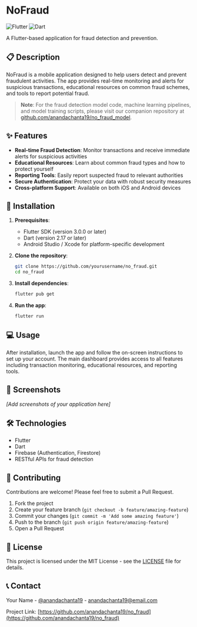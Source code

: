 # NoFraud

![Flutter](https://img.shields.io/badge/Flutter-%2302569B.svg?style=for-the-badge&logo=Flutter&logoColor=white)
![Dart](https://img.shields.io/badge/dart-%230175C2.svg?style=for-the-badge&logo=dart&logoColor=white)

A Flutter-based application for fraud detection and prevention.

## 📋 Description

NoFraud is a mobile application designed to help users detect and prevent fraudulent activities. The app provides real-time monitoring and alerts for suspicious transactions, educational resources on common fraud schemes, and tools to report potential fraud.

> **Note**: For the fraud detection model code, machine learning pipelines, and model training scripts, please visit our companion repository at [github.com/anandachanta19/no_fraud_model](https://github.com/anandachanta19/no_fraud_model).

## ✨ Features

- **Real-time Fraud Detection**: Monitor transactions and receive immediate alerts for suspicious activities
- **Educational Resources**: Learn about common fraud types and how to protect yourself
- **Reporting Tools**: Easily report suspected fraud to relevant authorities
- **Secure Authentication**: Protect your data with robust security measures
- **Cross-platform Support**: Available on both iOS and Android devices

## 🚀 Installation

1. **Prerequisites**:
   - Flutter SDK (version 3.0.0 or later)
   - Dart (version 2.17 or later)
   - Android Studio / Xcode for platform-specific development

2. **Clone the repository**:
   ```bash
   git clone https://github.com/yourusername/no_fraud.git
   cd no_fraud
   ```

3. **Install dependencies**:
   ```bash
   flutter pub get
   ```

4. **Run the app**:
   ```bash
   flutter run
   ```

## 💻 Usage

After installation, launch the app and follow the on-screen instructions to set up your account. The main dashboard provides access to all features including transaction monitoring, educational resources, and reporting tools.

## 📱 Screenshots

*[Add screenshots of your application here]*

## 🛠️ Technologies

- Flutter
- Dart
- Firebase (Authentication, Firestore)
- RESTful APIs for fraud detection

## 🤝 Contributing

Contributions are welcome! Please feel free to submit a Pull Request.

1. Fork the project
2. Create your feature branch (`git checkout -b feature/amazing-feature`)
3. Commit your changes (`git commit -m 'Add some amazing feature'`)
4. Push to the branch (`git push origin feature/amazing-feature`)
5. Open a Pull Request

## 📄 License

This project is licensed under the MIT License - see the [LICENSE](LICENSE) file for details.

## 📞 Contact

Your Name - [@anandachanta19](https://x.com/anandachanta19) - anandachanta19@email.com

Project Link: [https://github.com/anandachanta19/no_fraud](https://github.com/anandachanta19/no_fraud)
